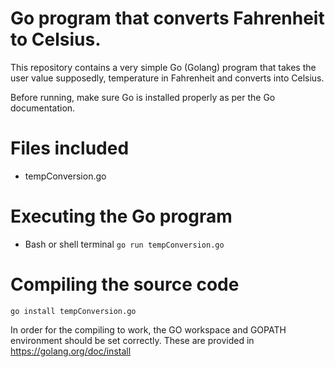 # Go program that converts Fahrenheit to Celsius. 

This repository contains a very simple Go (Golang) program that takes the user value supposedly, temperature in Fahrenheit and converts into Celsius. 

Before running, make sure Go is installed properly as per the Go documentation.

# Files included
* tempConversion.go

# Executing the Go program
* Bash or shell terminal
`go run tempConversion.go`

# Compiling the source code
`go install tempConversion.go`

In order for the compiling to work, the GO workspace and GOPATH environment should be set correctly. These are provided in https://golang.org/doc/install

